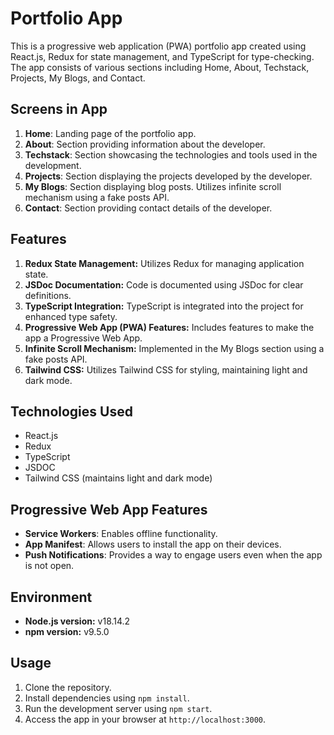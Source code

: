# Portfolio App

This is a progressive web application (PWA) portfolio app created using React.js, Redux for state management, and TypeScript for type-checking. The app consists of various sections including Home, About, Techstack, Projects, My Blogs, and Contact.


## Screens in App

1. **Home**: Landing page of the portfolio app.
2. **About**: Section providing information about the developer.
3. **Techstack**: Section showcasing the technologies and tools used in the development.
4. **Projects**: Section displaying the projects developed by the developer.
5. **My Blogs**: Section displaying blog posts. Utilizes infinite scroll mechanism using a fake posts API.
6. **Contact**: Section providing contact details of the developer.

## Features

1. **Redux State Management:** Utilizes Redux for managing application state.
2. **JSDoc Documentation:** Code is documented using JSDoc for clear definitions.
3. **TypeScript Integration:** TypeScript is integrated into the project for enhanced type safety.
4. **Progressive Web App (PWA) Features:** Includes features to make the app a Progressive Web App.
5. **Infinite Scroll Mechanism:** Implemented in the My Blogs section using a fake posts API.
6. **Tailwind CSS:** Utilizes Tailwind CSS for styling, maintaining light and dark mode.

## Technologies Used

- React.js
- Redux
- TypeScript
- JSDOC 
- Tailwind CSS (maintains light and dark mode)

## Progressive Web App Features

- **Service Workers**: Enables offline functionality.
- **App Manifest**: Allows users to install the app on their devices.
- **Push Notifications**: Provides a way to engage users even when the app is not open.

## Environment

- **Node.js version:** v18.14.2
- **npm version:** v9.5.0

## Usage

1. Clone the repository.
2. Install dependencies using `npm install`.
3. Run the development server using `npm start`.
4. Access the app in your browser at `http://localhost:3000`.

